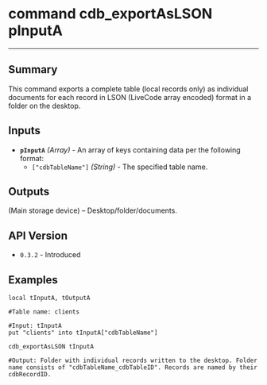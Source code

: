 # command cdb_exportAsLSON pInputA
---
## Summary
This command exports a complete table (local records only) as individual documents for each record in LSON (LiveCode array encoded) format in a folder on the desktop.

## Inputs
* **`pInputA`** *(Array)* - An array of keys containing data per the following format:
    * `["cdbTableName"]` *(String)* - The specified table name.

## Outputs
(Main storage device) – Desktop/folder/documents. 

## API Version
* `0.3.2` - Introduced

## Examples
```
local tInputA, tOutputA

#Table name: clients

#Input: tInputA
put "clients" into tInputA["cdbTableName"]
     
cdb_exportAsLSON tInputA

#Output: Folder with individual records written to the desktop. Folder name consists of "cdbTableName_cdbTableID". Records are named by their cdbRecordID.				  
```
